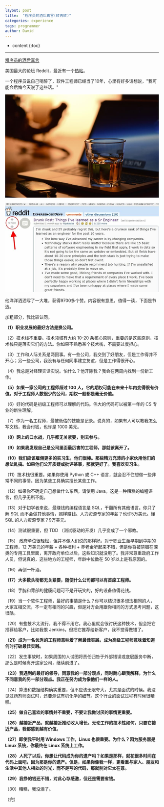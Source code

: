 ```yaml
---
layout: post
title:  "程序员的酒后真言(转再转)"
categories: experience
tags: programmer
author: David
---
```


* content
{:toc}

---


[程序员的酒后真言](http://itindex.net/detail/61574-%E7%A8%8B%E5%BA%8F%E5%91%98-%E7%9C%9F%E8%A8%80)

美国最大的论坛 Reddit，最近有一个[热帖](https://old.reddit.com/r/ExperiencedDevs/comments/nmodyl/drunk_post_things_ive_learned_as_a_sr_engineer/)。

一个程序员说自己喝醉了，软件工程师已经当了10年，心里有好多话想说，"我可能会后悔今天说了这些话。"

![酒杯](https://github.com/titron/titron.github.io/raw/master/img/2021-06-29-a_drunk_engineer_glass.jpg)

![原贴](https://github.com/titron/titron.github.io/raw/master/img/2021-06-29-a_drunk_engineer_post.jpg)

他洋洋洒洒写了一大堆，获得9700多个赞。内容很有意思，值得一读，下面是节选。

加粗部分，我比较认同。

**（1）职业发展的最好方法是换公司。**

（2）技术栈不重要。技术领域有大约 10-20 条核心原则，重要的是这些原则，技术栈只是落实它们的方法。你如果不熟悉某个技术栈，不需要过度担心。

（3）工作和人际关系是两回事。有一些公司，我交到了好朋友，但是工作得并不开心；另一些公司，我没有与任何同事建立友谊，但是工作得很开心。

（4）我总是对经理实话实说。怕什么？他开除我？我会在两周内找到一份新工作。

**（5）如果一家公司的工程师超过 100 人，它的期权可能在未来十年内变得很有价值。对于工程师人数很少的公司，期权一般都是毫无价值。**

（6）好的代码是初级工程师可以理解的代码。伟大的代码可以被第一年的 CS 专业的新生理解。

（7）作为一名工程师，最被低估的技能是记录。说真的，如果有人可以教我怎么写文档，我会付钱，也许是 1000 美元。

**（8）网上的口水战，几乎都无关紧要，别去参与。**

**（9）如果我发现自己是公司里面最厉害的工程师，那就该离开了。**

**（10）我们应该雇佣更多的实习生，他们很棒。那些精力充沛的小家伙用他们的想法乱搞。如果他们公开质疑或批评某事，那就更好了。我喜欢实习生。**

（11）技术栈很重要。如果你使用 Python 或 C++ 语言，就会忍不住想做一些非常不同的事情。因为某些工具确实擅长某些工作。

（12）如果你不确定自己想做什么东西，请使用 Java。这是一种糟糕的编程语言，但几乎无所不能。

（13）对于初学者来说，最赚钱的编程语言是 SQL，干翻所有其他语言。你只了解 SQL 而不会做其他事情，照样赚钱。人力资源专家的年薪？也许5万美元。懂 SQL 的人力资源专家？9万美元。

（14）测试很重要，但 TDD （测试驱动的开发）几乎变成了一个邪教。

（15） 政府单位很轻松，但并不像人们说的那样好。对于职业生涯早期到中期的工程师，12 万美元的年薪 + 各种福利 + 养老金听起来不错，但是你将被禁锢在深奥的专用工具里面，离开政府单位以后，这些知识就没用了。我非常尊重政府工作人员，但说真的，这些地方的工程师，年龄中位数在 50 岁以上是有原因的。

（16）再倒一杯酒。

**（17）大多数头衔都无关紧要，随便什么公司都可以有首席工程师。**

（18）手腕和背部的健康问题可不是开玩笑的，好的设备值得花钱。

（19）当一个软件工程师，最好的事情是什么？你可以结识很多想法相同的人，大家互相交流，不一定有相同的兴趣，但是对方会用跟你相同的方式思考问题，这很酷。

（20）有些技术太流行，我不得不用它。我心里就会很讨厌这种技术，但会把它推荐给客户，比如我恨 Jenkins，但把它推荐给新客户，我不觉得做错了。

**（21）成为一名优秀的工程师意味着了解最佳实践，成为高级工程师意味着知道何时打破最佳实践。**

（22）发生事故时，如果周围的人试图将责任归咎于外部错误或底层服务中断，那么是时候离开这家公司，继续前进了。

**（23）我遇到的最好的领导，同意我的一部分观点，同时耐心跟我解释，为什么不同意我的另一部分观点。我正在努力成为像他们一样的人。**

（24）算法和数据结构确实重要，但不应该无限夸大，尤其是面试的时候。我没见过药剂师面试时，还要测试有机化学的细节。这个行业的面试过程有时候很糟糕。

**（25）做自己喜欢的事情并不重要，不要让我做讨厌的事情更重要。**

**（26）越接近产品，就越接近推动收入增长。无论工作的技术性如何，只要它接近产品，我都感到越有价值。**

**（27）即使我平时用 Windows 工作，Linux 也很重要。为什么？因为服务器是 Linux 系统，你最终在 Linux 系统上工作。**

**（28）人死了以后，你想让代码成为你的遗产吗？如果是那样，就花很多时间在代码上面吧，因为那是你的遗产。但是，如果你像我一样，更看重与家人、朋友和生活中其他人相处的时光，而不是写的代码，那就别对它太在意。**

**（29）我挣的钱还不错，对此心存感激，但还是需要省钱。**

（30）糟糕，我没酒了。

（完）